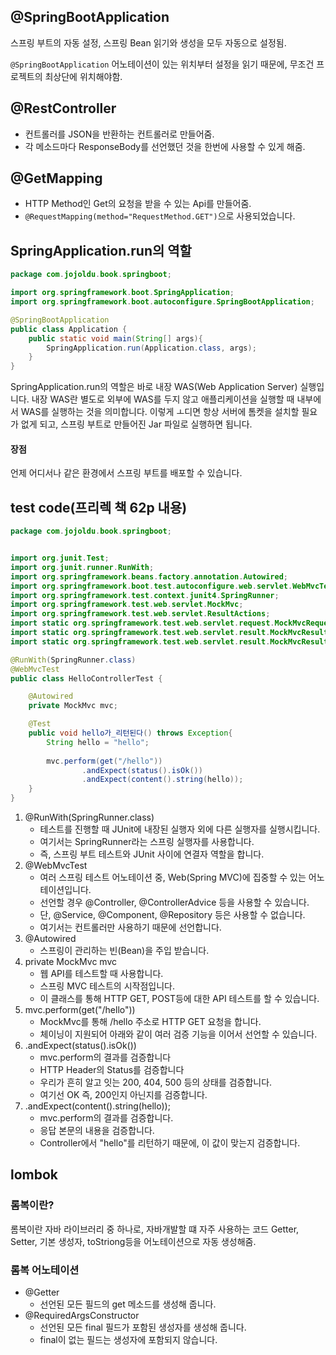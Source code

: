 ## @SpringBootApplication

스프링 부트의 자동 설정, 스프링 Bean 읽기와 생성을 모두 자동으로 설정됨.

`@SpringBootApplication` 어노테이션이 있는 위치부터 설정을 읽기 때문에, 무조건 프로젝트의 최상단에 위치해야함.



## @RestController

- 컨트롤러를 JSON을 반환하는 컨트롤러로 만들어줌.
- 각 메소드마다 ResponseBody를 선언했던 것을 한번에 사용할 수 있게 해줌.



## @GetMapping

- HTTP Method인 Get의 요청을 받을 수 있는 Api를 만들어줌.
- `@RequestMapping(method="RequestMethod.GET")`으로 사용되었습니다.





## SpringApplication.run의 역할

```java
package com.jojoldu.book.springboot;

import org.springframework.boot.SpringApplication;
import org.springframework.boot.autoconfigure.SpringBootApplication;

@SpringBootApplication
public class Application {
    public static void main(String[] args){
        SpringApplication.run(Application.class, args);
    }
}
```

SpringApplication.run의 역할은 바로 내장 WAS(Web Application Server) 실행입니다. 내장 WAS란 별도로 외부에 WAS를 두지 않고 애플리케이션을 실행할 때 내부에서 WAS를 실행하는 것을 의미합니다. 이렇게 ㅗ디면 항상 서버에 톰켓을 설치할 필요가 없게 되고, 스프링 부트로 만들어진 Jar 파일로 실행하면 됩니다.

#### 장점 

언제 어디서나 같은 환경에서 스프링 부트를 배포할 수 있습니다.





## test code(프리렉 책 62p 내용)

```java
package com.jojoldu.book.springboot;


import org.junit.Test;
import org.junit.runner.RunWith;
import org.springframework.beans.factory.annotation.Autowired;
import org.springframework.boot.test.autoconfigure.web.servlet.WebMvcTest;
import org.springframework.test.context.junit4.SpringRunner;
import org.springframework.test.web.servlet.MockMvc;
import org.springframework.test.web.servlet.ResultActions;
import static org.springframework.test.web.servlet.request.MockMvcRequestBuilders.get;
import static org.springframework.test.web.servlet.result.MockMvcResultMatchers.content;
import static org.springframework.test.web.servlet.result.MockMvcResultMatchers.status;

@RunWith(SpringRunner.class)
@WebMvcTest
public class HelloControllerTest {

    @Autowired
    private MockMvc mvc;

    @Test
    public void hello가_리턴된다() throws Exception{
        String hello = "hello";
      
        mvc.perform(get("/hello"))
                .andExpect(status().isOk())
                .andExpect(content().string(hello));
    }
}
```



1. @RunWith(SpringRunner.class)
   - 테스트를 진행할 때 JUnit에 내장된 실행자 외에 다른 실행자를 실행시킵니다.
   - 여기서는 SpringRunner라는 스프링 실행자를 사용합니다.
   - 즉, 스프링 부트 테스트와 JUnit 사이에 연결자 역할을 합니다.
2. @WebMvcTest
   - 여러 스프링 테스트 어노테이션 중, Web(Spring MVC)에 집중할 수 있는 어노테이션입니다.
   - 선언할 경우 @Controller, @ControllerAdvice 등을 사용할 수 있습니다.
   - 단, @Service, @Component, @Repository 등은 사용할 수 없습니다.
   - 여기서는 컨트롤러만 사용하기 때문에 선언합니다.
3. @Autowired
   - 스프링이 관리하는 빈(Bean)을 주입 받습니다.
4. private MockMvc mvc
   - 웹 API를 테스트할 때 사용합니다.
   - 스프링 MVC 테스트의 시작점입니다.
   - 이 클래스를 통해 HTTP GET, POST등에 대한 API 테스트를 할 수 있습니다.
5. mvc.perform(get("/hello"))
   - MockMvc를 통해 /hello 주소로 HTTP GET 요청을 합니다.
   - 체이닝이 지원되어 아래와 같이 여러 검증 기능을 이어서 선언할 수 있습니다.
6. .andExpect(status().isOk())
   - mvc.perform의 결과를 검증합니다
   - HTTP Header의 Status를 검증합니다
   - 우리가 흔히 알고 잇는 200, 404, 500 등의 상태를 검증합니다.
   - 여기선 OK 즉, 200인지 아닌지를 검증합니다.
7. .andExpect(content().string(hello));
   - mvc.perform의 결과를 검증합니다.
   - 응답 본문의 내용을 검증합니다.
   - Controller에서 "hello"를 리턴하기 때문에, 이 값이 맞는지 검증합니다.





## lombok

### 롬복이란?

롬복이란 자바 라이브러리 중 하나로, 자바개발할 떄 자주 사용하는 코드 Getter, Setter, 기본 생성자, toStriong등을 어노테이션으로 자동 생성해줌.



### 롬복 어노테이션

- @Getter
  - 선언된 모든 필드의 get 메소드를 생성해 줍니다.
- @RequiredArgsConstructor
  - 선언된 모든 final 필드가 포함된 생성자를 생성해 줍니다.
  - final이 없는 필드는 생성자에 포함되지 않습니다.